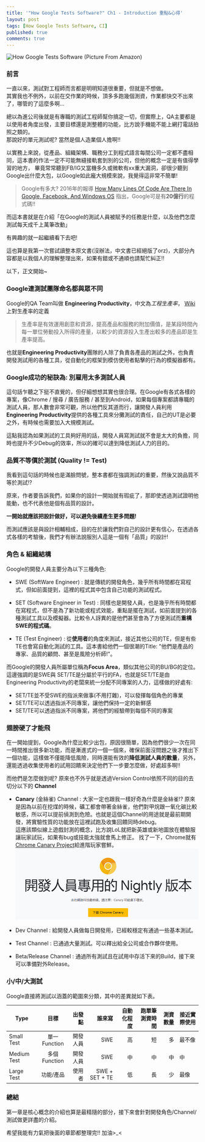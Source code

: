 ```yaml
---
title: '"How Google Tests Software?" Ch1 - Introduction 重點&心得'
layout: post
tags: [How Google Tests Software, CI]
published: true
comments: true
---
```


![How Google Tests Software (Picture From Amazon)](https://images-na.ssl-images-amazon.com/images/I/41Pgtv7yKNL._SX384_BO1,204,203,200_.jpg)

### 前言

一直以來，測試對工程師而言都是明明知道很重要，但就是不想做。<br>
其實我也不例外，以前在交作業的時候，頂多多跑幾個測資，作業都快交不出來了，哪管的了這麼多啊...

總以為進公司後就是有專職的測試工程師幫你搞定一切，但實際上，QA主要都是以使用者角度出發，主要目標還是測整體的功能，比方說手機能不能上網打電話拍照之類的。<br>
那說好的單元測試呢? 當然是個人造業個人擔啊!!

以實務上來說，從產品、組織架構、職務分工到程式語言每間公司一定都不盡相同，這本書的作法一定不可能無縫接軌套到別的公司，但他的概念一定是有值得學習的地方，
畢竟常常聽到FB/IG又當機多久或微軟有xx重大漏洞，卻很少聽到Google出什麼大包，以Google如此龐大規模來說，我覺得這非常不簡單!

> Google有多大? 2016年的報導 [How Many Lines Of Code Are There In Google, Facebook, And Windows OS](https://fossbytes.com/how-many-lines-of-code-are-there-in-google-first-space-shuttle-facebook/)  指出，Google可是有**20億行**的程式碼!!

而這本書就是在介紹「在Google的測試人員被賦予的任務是什麼，以及他們怎麼測試每天成千上萬筆改動」

有興趣的就一起繼續看下去吧!

這也算是我第一次嘗試讀整本原文書(沒辦法，中文書已經絕版了orz)，大部分內容都是以我個人的理解整理出來，如果有錯或不通順也請幫忙糾正!!

以下，正文開始~

### Google連測試團隊命名都與眾不同

Google的QA Team叫做 **Engineering Productivity**，中文為*工程生產率*， [Wiki](https://zh.wikipedia.org/wiki/%E7%94%9F%E4%BA%A7%E7%8E%87) 上對生產率的定義

> 生產率是有效運用創意和資源，提高產品和服務的附加價值，是某段時間內每一單位勞動投入所得的產量，以較少的資源投入生產出較多的產品即是生產率提高。

也就是**Engineering Productivity**團隊的人除了負責各產品的測試之外，也負責開發測試用的各種工具，從自動化的框架到模仿使用者點擊的行為的模擬器都有。


### Google成功的秘訣為: 別雇用太多測試人員

這句話乍聽之下挺不直覺的，但仔細想想其實也很合理。在Google有各式各樣的專案，像Chrome / 搜尋 / 廣告服務 / 甚至到Android，如果每個專案都請專職的測試人員，那人數會非常可觀，所以他們反其道而行，讓開發人員利用**Engineering Productivity**提供的各種工具來分攤測試的責任，自己的UT是必要之外，有時候也需要加入大規模測試。

這點我認為如果測試的工具夠好用的話，開發人員寫測試就不會是太大的負擔，同時也提升不少Debug的效率，所以的確可以達到降低測試人力的目的。

### 品質不等價於測試 (Quality != Test)

我看到這句話的時候也是滿臉問號，整本書都在強調測試的重要，然後又說品質不等於測試!?

原來，作者要告訴我們，如果你的設計一開始就有瑕疵了，那即使透過測試證明他能動，也不代表他是個有品質的設計。

**一開始就應該把設計做好，可以避免後續產生更多問題!**

而測試應該是與設計相輔相成，目的在於讓我們對自己的設計更有信心，在透過各式各樣的考驗後，我們才有辦法說服別人這是一個有「品質」的設計!

### 角色 & 組織結構

Google的開發人員主要分為以下三種角色:

* SWE (SoftWare Engineer) : 就是傳統的開發角色，幾乎所有時間都在寫程式，但如前面提到，這裡的程式其中包含自己功能的測試程式。

* SET (Software Engineer in Test) : 同樣也是開發人員，也是幾乎所有時間都在寫程式，但不是為了新功能或程式效能，重點是擺在測試，如前面提到的各種測試工具以及模擬器。比較令人訝異的是他們甚至會為了方便測試而**重構SWE的程式碼**。

* TE (Test Engineer) : 從**使用者**的角度來測試，接近其他公司的TE，但是有些TE也會寫自動化測試的工具。這本書給他們一個很潮的Title: "他們是產品的專家、品質的顧問、甚至是風險分析師!"。

而Google的開發人員所屬單位稱為**Focus Area**，類似其他公司的BU/BG的定位。這邊強調的是SWE與 SET/TE是分屬於平行的FA，也就是SET/TE是由Engineering Productivity的老闆來統一分配不同專案的人力，這樣做的好處有:

* SET/TE並不受SWE的指派來做事(不用打雜)，可以發揮每個角色的專業
* SET/TE可以透過指派不同專案，讓他們保持一定的新鮮感
* SET/TE可以透過指派不同專案，將他們的經驗帶到每個不同的專案

### 翅膀硬了才能飛

在一開始提到，Google為什麼比較少出包，原因很簡單，因為他們很少一次在同一時間推出很多新功能，而是漸進式的一個一個來，確保前面沒問題之後才推出下一個功能，這樣做不僅能降低風險，同時還能有效的**降低測試人員的數量**，另外，還能透過收集使用者的試用回饋來決定他們下一步要怎麼做，好處超多啊!!

而他們是怎麼做到呢? 原來也不外乎就是透過Version Control依照不同的目的去切分以下的 **Channel**

* **Canary** (金絲雀) Channel : 大家一定也跟我一樣好奇為什麼是金絲雀!? 原來是因為以前在挖煤的時候，礦工都會帶著金絲雀，他們對甲烷跟一氧化碳比較敏感，所以可以提前偵測到危險。也就是這個Channel的用途就是最前期開發，將實驗性質的功能放在這裡試跑及收集回饋同時debug。<br>
  這應該類似線上遊戲封測的概念，比方說LoL就把新英雄或新地圖放在體驗服讓玩家試玩，如果有bug或技能太強就會馬上修正。
找了一下，Chrome就有[Chrome Canary Project](https://www.google.com/chrome/canary/)給進階玩家嘗鮮。
![Google Canary](https://github.com/t6847kimo/blog/raw/master/assets/img/Google%20Canary.PNG)
 
* Dev Channel : 給開發人員做每日開發用，已經較穩定有通過一些基本測試。
 
* Test Channel : 已通過大量測試。可以釋出給全公司或合作夥伴使用。
 
* Beta/Release Channel : 通過所有測試且在試用中存活下來的Build，接下來可以準備對外Release。

### 小/中/大測試

Google直接將測試以涵蓋的範圍來分類，其中的差異就如下表。

Type                    | 目標                    |出發點     |誰來寫                     | 自動化程度 | 跑單筆測資時間 | 測資數量 | 接近實際使用
-----------------|:----------------:|-----------:| -------------------:|-------------------------:|-------------------------------:|----------------------:|---------------------------------------
Small Test        | 單一Function|開發人員 |SWE                         |  高 | 短    | 多 | 最不像
Medium Test | 多個Function|開發人員 | SWE                         |中 |  中 | 中 |中
Large Test       | 功能/產品        |使用者      |SWE + SET + TE | 低|  長 | 少 | 最像

### 總結

第一章是核心概念的介紹也算是最精隨的部分，接下來會針對開發角色/Channel/ 測試做更詳盡的介紹。

希望我能有力氣把後面的章節都整理完!! 加油>_<
